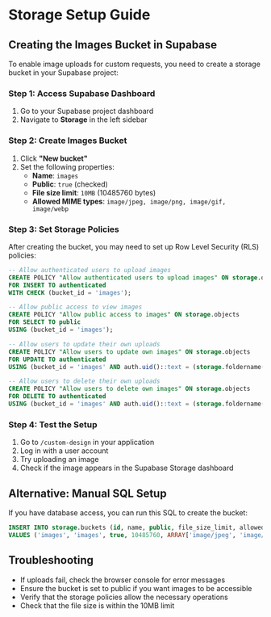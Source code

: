 # Storage Setup Guide

## Creating the Images Bucket in Supabase

To enable image uploads for custom requests, you need to create a storage bucket in your Supabase project:

### Step 1: Access Supabase Dashboard
1. Go to your Supabase project dashboard
2. Navigate to **Storage** in the left sidebar

### Step 2: Create Images Bucket
1. Click **"New bucket"**
2. Set the following properties:
   - **Name**: `images`
   - **Public**: `true` (checked)
   - **File size limit**: `10MB` (10485760 bytes)
   - **Allowed MIME types**: `image/jpeg, image/png, image/gif, image/webp`

### Step 3: Set Storage Policies
After creating the bucket, you may need to set up Row Level Security (RLS) policies:

```sql
-- Allow authenticated users to upload images
CREATE POLICY "Allow authenticated users to upload images" ON storage.objects
FOR INSERT TO authenticated
WITH CHECK (bucket_id = 'images');

-- Allow public access to view images
CREATE POLICY "Allow public access to images" ON storage.objects
FOR SELECT TO public
USING (bucket_id = 'images');

-- Allow users to update their own uploads
CREATE POLICY "Allow users to update own images" ON storage.objects
FOR UPDATE TO authenticated
USING (bucket_id = 'images' AND auth.uid()::text = (storage.foldername(name))[1]);

-- Allow users to delete their own uploads
CREATE POLICY "Allow users to delete own images" ON storage.objects
FOR DELETE TO authenticated
USING (bucket_id = 'images' AND auth.uid()::text = (storage.foldername(name))[1]);
```

### Step 4: Test the Setup
1. Go to `/custom-design` in your application
2. Log in with a user account
3. Try uploading an image
4. Check if the image appears in the Supabase Storage dashboard

## Alternative: Manual SQL Setup
If you have database access, you can run this SQL to create the bucket:

```sql
INSERT INTO storage.buckets (id, name, public, file_size_limit, allowed_mime_types)
VALUES ('images', 'images', true, 10485760, ARRAY['image/jpeg', 'image/png', 'image/gif', 'image/webp']);
```

## Troubleshooting
- If uploads fail, check the browser console for error messages
- Ensure the bucket is set to public if you want images to be accessible
- Verify that the storage policies allow the necessary operations
- Check that the file size is within the 10MB limit 
